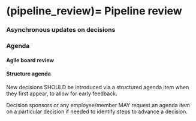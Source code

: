 (pipeline_review)=
Pipeline review
===============

### Asynchronous updates on decisions

### Agenda

#### Agile board review

#### Structure agenda

New decisions SHOULD be introduced via a structured agenda item when they first appear, to allow for early feedback.

Decision sponsors or any employee/member MAY request an agenda item on a particular decision if needed to identify steps to advance a decision.
